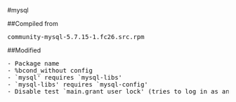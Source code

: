 #mysql

##Compiled from
<pre>community-mysql-5.7.15-1.fc26.src.rpm</pre>

##Modified
<pre>
- Package name
- %bcond_without config
- `mysql' requires `mysql-libs'
- `mysql-libs' requires `mysql-config'
- Disable test `main.grant_user_lock' (tries to log in as anonymous user, but is rerouted to root@localhost)
</pre>
